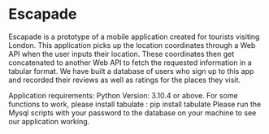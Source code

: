 # Escapade
Escapade is a prototype of a mobile application created for tourists visiting London. This application picks up the location coordinates through a Web API when the user inputs their location. These coordinates then get concatenated to another Web API to fetch the requested information in a tabular format.  We have built a database of users who sign up to this app and recorded their reviews as well as ratings for the places they visit. 

Application requirements: 
Python Version: 3.10.4 or above. 
For some functions to work, please install tabulate : pip install tabulate
Please run the Mysql scripts with your password to the database on your machine to see our application working. 
